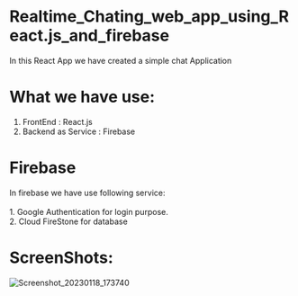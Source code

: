 # Realtime_Chating_web_app_using_React.js_and_firebase

In this React App we have created a simple chat Application

# What we have use:
1. FrontEnd : React.js
2. Backend as Service : Firebase

# Firebase
  In firebase we have use following service:<br><br>
    1. Google Authentication for login purpose.<br>
    2. Cloud FireStone for database
    
# ScreenShots:
  
![Screenshot_20230118_173740](https://user-images.githubusercontent.com/88095936/213167832-0767fbf7-7e0e-4643-9910-d3946f7dd4bf.png)

